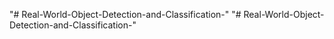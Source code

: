 "# Real-World-Object-Detection-and-Classification-" 
"# Real-World-Object-Detection-and-Classification-" 
